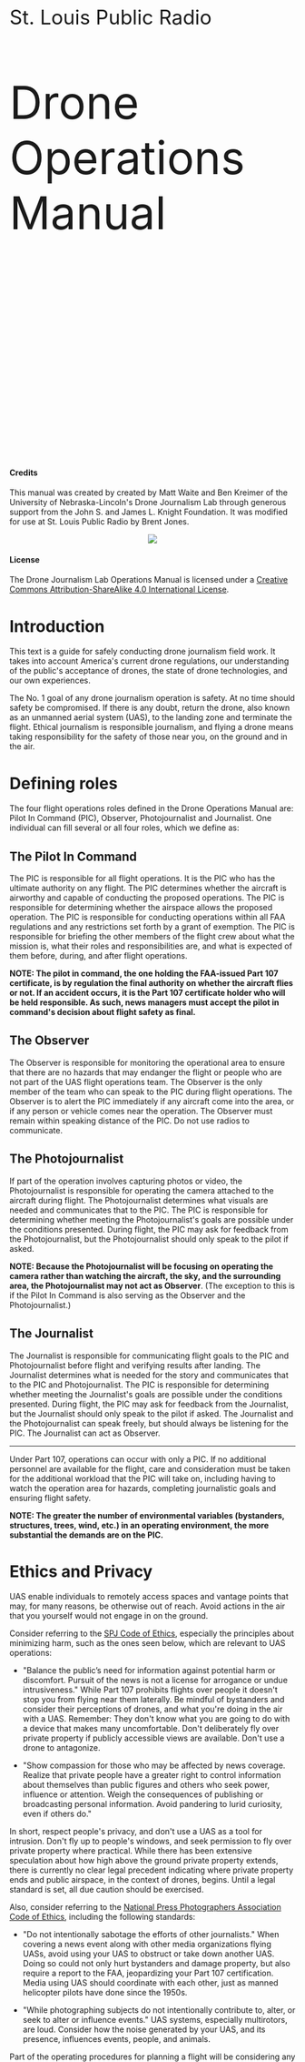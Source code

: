 <div style="padding-top:300px"></div>
<p style="font-size:35px">St. Louis Public Radio</p>
<p style="font-size:80px">Drone Operations Manual</p>
<div style="page-break-after: always;"></div>
<div style="padding-top:300px"></div>

#### Credits

This manual was created by created by Matt Waite and Ben Kreimer of the University of Nebraska-Lincoln's Drone Journalism Lab through generous support from the John S. and James L. Knight Foundation. It was modified for use at St. Louis Public Radio by Brent Jones.

<center><img src="knight-logo-small.jpg"></center>

#### License

The Drone Journalism Lab Operations Manual is licensed under a [Creative Commons Attribution-ShareAlike 4.0 International License](http://creativecommons.org/licenses/by-sa/4.0/).

<div style="page-break-after: always;"></div>

# Introduction

This text is a guide for safely conducting drone journalism field work. It takes into account America's current drone regulations, our understanding of the public's acceptance of drones, the state of drone technologies, and our own experiences.

The No. 1 goal of any drone journalism operation is safety. At no time should safety be compromised. If there is any doubt, return the drone, also known as an unmanned aerial system (UAS), to the landing zone and terminate the flight. Ethical journalism is responsible journalism, and flying a drone means taking responsibility for the safety of those near you, on the ground and in the air.

# Defining roles

The four flight operations roles defined in the Drone Operations Manual are: Pilot In Command (PIC), Observer, Photojournalist and Journalist. One individual can fill several or all four roles, which we define as:

## The Pilot In Command

The PIC is responsible for all flight operations. It is the PIC who has the ultimate authority on any flight. The PIC determines whether the aircraft is airworthy and capable of conducting the proposed operations. The PIC is responsible for determining whether the airspace allows the proposed operation. The PIC is responsible for conducting operations within all FAA regulations and any restrictions set forth by a grant of exemption. The PIC is responsible for briefing the other members of the flight crew about what the mission is, what their roles and responsibilities are, and what is expected of them before, during, and after flight operations. 

**NOTE: The pilot in command, the one holding the FAA-issued Part 107 certificate, is by regulation the final authority on whether the aircraft flies or not. If an accident occurs, it is the Part 107 certificate holder who will be held responsible. As such, news managers must accept the pilot in command's decision about flight safety as final.**

## The Observer

The Observer is responsible for monitoring the operational area to ensure that there are no hazards that may endanger the flight or people who are not part of the UAS flight operations team. The Observer is the only member of the team who can speak to the PIC during flight operations. The Observer is to alert the PIC immediately if any aircraft come into the area, or if any person or vehicle comes near the operation. The Observer must remain within speaking distance of the PIC. Do not use radios to communicate.

## The Photojournalist

If part of the operation involves capturing photos or video, the Photojournalist is responsible for operating the camera attached to the aircraft during flight. The Photojournalist determines what visuals are needed and communicates that to the PIC. The PIC is responsible for determining whether meeting the Photojournalist's goals are possible under the conditions presented. During flight, the PIC may ask for feedback from the Photojournalist, but the Photojournalist should only speak to the pilot if asked. 

**NOTE: Because the Photojournalist will be focusing on operating the camera rather than watching the aircraft, the sky, and the surrounding area, the Photojournalist may not act as Observer**. (The exception to this is if the Pilot In Command is also serving as the Observer and the Photojournalist.)

## The Journalist

The Journalist is responsible for communicating flight goals to the PIC and Photojournalist before flight and verifying results after landing. The Journalist determines what is needed for the story and communicates that to the PIC and Photojournalist. The PIC is responsible for determining whether meeting the Journalist's goals are possible under the conditions presented.  During flight, the PIC may ask for feedback from the Journalist, but the Journalist should only speak to the pilot if asked. The Journalist and the Photojournalist can speak freely, but should always be listening for the PIC. The Journalist can act as Observer.

---

Under Part 107, operations can occur with only a PIC. If no additional personnel are available for the flight, care and consideration must be taken for the additional workload that the PIC will take on, including having to watch the operation area for hazards, completing journalistic goals and ensuring flight safety. 

**NOTE: The greater the number of environmental variables (bystanders, structures, trees, wind, etc.) in an operating environment, the more substantial the demands are on the PIC.**

# Ethics and Privacy

UAS enable individuals to remotely access spaces and vantage points that may, for many reasons, be otherwise out of reach. Avoid actions in the air that you yourself would not engage in on the ground. 

Consider referring to the [SPJ Code of Ethics](http://www.spj.org/ethicscode.asp), especially the principles about minimizing harm, such as the ones seen below, which are relevant to UAS operations: 

* "Balance the public’s need for information against potential harm or discomfort. Pursuit of the news is not a license for arrogance or undue intrusiveness." While Part 107 prohibits flights over people it doesn't stop you from flying near them laterally. Be mindful of bystanders and consider their perceptions of drones, and what you're doing in the air with a UAS. Remember: They don't know what you are going to do with a device that makes many uncomfortable. Don't deliberately fly over private property if publicly accessible views are available. Don't use a drone to antagonize.

* "Show compassion for those who may be affected by news coverage. Realize that private people have a greater right to control information about themselves than public figures and others who seek power, influence or attention. Weigh the consequences of publishing or broadcasting personal information. Avoid pandering to lurid curiosity, even if others do." 

In short, respect people's privacy, and don't use a UAS as a tool for intrusion. Don't fly up to people's windows, and seek permission to fly over private property where practical. While there has been extensive speculation about how high above the ground private property extends, there is currently no clear legal precedent indicating where private property ends and public airspace, in the context of drones, begins. Until a legal standard is set, all due caution should be exercised.

Also, consider referring to the [National Press Photographers Association Code of Ethics](https://nppa.org/code_of_ethics), including the following standards:

* "Do not intentionally sabotage the efforts of other journalists." When covering a news event along with other media organizations flying UASs, avoid using your UAS to obstruct or take down another UAS. Doing so could not only hurt bystanders and damage property, but also require a report to the FAA, jeopardizing your Part 107 certification. Media using UAS should coordinate with each other, just as manned helicopter pilots have done since the 1950s. 

* "While photographing subjects do not intentionally contribute to, alter, or seek to alter or influence events." UAS systems, especially multirotors, are loud. Consider how the noise generated by your UAS, and its presence, influences events, people, and animals.

Part of the operating procedures for planning a flight will be considering any privacy and ethical concerns that may arise during a mission and how to mitigate them. All people involved in a mission have a responsibility to consider, discuss, and mitigate these issues.

<div style="page-break-after: always;"></div>

## Training

Training is an important part of maintaining safe operating procedures. It is the responsibility of the Pilot in Command to conduct drone journalism work safely, and so it is the PIC's responsibility to ensure all members of the flight crew are adequately trained. The PIC should take into account the training and experience levels of the crew, as well as the PIC's own level of training and experience when planning and executing a mission.

Regardless of training and experience, all members of the flight crew must be briefed by the PIC before each flight both to reiterate the general responsibilities of each member as well as to cover flight-specific information.

### Operators

A Part 107-licensed pilot-in-command must be present for all flights, and, if not operating the controls, able to immediately take over the controls. Per Part 107, non-licensed operators are permitted as long as the PIC is able to take over the controls immediately.

Anyone operating the controls should be trained by the PIC or be able to show they have been trained elsewhere.

The PIC's decision about who may operate the UAS is final.

### Observers

Observers should be trained by a PIC prior to serving as an Observer on a story.

### Photojournalists

If a UAS has dual-operator capability, the Photojournalist operating the camera should be trained on it prior to serving as the Photojournalist on a story.

<div style="page-break-after: always;"></div>

## General Operating Procedures

A professional UAS operation is one that involves careful planning and forethought. Before embarking on using drones to do journalism, pilots and organizations should take several steps. First and foremost, the pilot should practice with the drone to be used. Your first flight with the drone should not be for a story. Familiarization with the platform is essential. News organizations wanting to use drones should speak with local police and fire departments well before news breaks, alerting them of future news-gathering using drones.

The general operating procedures for drone flights are divided into sections: 

* Story Planning — What is the story and why are we using the drone to cover it?
* Flight Planning — What conditions might we encounter during the flight?
* Pre-trip — Is all equipment prepared for the flight? All crew properly briefed?
* Pre-flight — Is the location as expected? Is the equipment operating properly?
* Flight
* Post-flight — Did the equipment perform as expected?
* Post-trip — Was the mission completed as expected? Does any equipment need to be checked, repaired or replaced? Complete logs.
* Post-Story — Was the story as expected? Did the use of the UAS serve its intended purpose? Was it worth the investment?

The general requirements in each are encapsulated in checklists designed to help ensure each step is accomplished.

Aside from "Flight", each section has a sheet that must be filled out and kept in the UAS Logbook.

The sections, and the reasoning behind them, are described here:

### Story Planning

Before bringing a UAS into an environment, operational personnel should define the goals of the UAS flight before doing more specific mission planning.

First, the basics: Date and time to fly, and whether those are flexible; the location; and the end product being sought through the use of the drone (photos, video, other).

Then, consider:

* What's the story we're aiming to cover?
* What purpose is the drone serving in your story?
* What context is the drone adding to your story?
* Be specific. What shots do you need? 
* How much drone video or photography do you need to tell the story?
* What privacy issues can you anticipate and what steps have you taken to mitigate them?
* What ethical issues can you anticipate and what steps have you taken to mitigate them?

### Flight Planning

Prior to embarking on any drone operation, the pilot in command must gather information about the proposed flight area to ensure safe operations that comply with Federal Aviation Regulations. 

#### Location

Questions the PIC must answer about the location are:

* What is the exact location?
* What's the altitude of the location? How might it affect your UAS and payload during flight?
* Have you reviewed aviation aviation charts of the location and surroundings?
* What airspace is it in? 
* Are there any airspace/TFR/NOTAM restrictions in place or anticipated?
* Do you need permission from air traffic control (ATC) or an FAA waiver?
* Have you pulled publicly available aerial images of the area or conducted a site survey?
* Are you flying on or over private property? Do you have permission of the landowner to operate there?
* What is there? Are there hazards to aviation?   
* How many people can you expect around the area?
* What is your plan to prevent flight over people?
* What will the weather be? Have you consulted an aviation weather forecast? Or if the trip is immediate, have you consulted local weather sources, such as an aviation weather report (METAR), or obtained a flight briefing from Flight Services?
* Are your weather parameters within Part 107 minimums? 
* Are wind levels below the operational maximums set by the manufacturer or by your own operational guidelines?
* Have you factored in the effects of temperature on the batteries? 

### Pre-Trip Checklist

Immediately before leaving, the PIC should complete the pre-trip checklist. This includes basic information, a drone check, info check, packing list and briefing.

#### Basic information

* Who is serving on the flight crew for this mission?
* When do you need to be at the location?
* How much travel time is involved?

#### Drone check

Before leaving for the operations area, the PIC should conduct a pre-trip inspection of the UAS and other equipment. A pre-trip inspection includes charging batteries, checking various mounting hardware, and checking the camera and storage media to ensure it is sufficient for the task. 

* Are batteries charged (drone, controllers, iPads, aviation radio)?
* Inspect drone and correct any issues found
* Ensure memory card is emptied

#### Information check

The PIC must review up-to-date important information before each flight.

* Check airspace map
* Check NOTAMs
* Check TFRs
* Check weather

#### Packing list

The PIC must ensure all equipment is properly packed for transport to the location.

#### Briefing

The PIC is responsible for briefing all operations personnel on each phase of flight. The PIC will designate the observer, the photojournalist and the journalist, will explain their roles and what will happen during flight. 

A PIC briefing should cover, at a minimum:

* Who is fulfilling each role in flight operations
* The expectations of each member of the flight crew
* A general description of the operations area.
* The expected weather at the location
* Any known hazards, including winds, obstacles, known high traffic areas, any nearby airports or expected air traffic
* The specific mission goals, including expected shots, angles or subjects
* Any known privacy or ethical issues and mitigation steps
* Pre-flight rules
* Flight rules
* Post-flight rules

### Pre-Flight

Pre-flight operations are done immediately before any flight work is to occur. The pre-flight checklist repeats some of the pre-trip checklist, such as inspecting the aircraft and some of the control surfaces. Pre-trip and pre-flight inspections help ensure airworthiness and will serve as an early warning for both maintenance issues and for mechanical issues that could substantially affect or cancel flight operations.

The general rules of pre-flight are:

* The PIC touches the UAS. The PIC is responsible for the aircraft and all around them. Thus, the PIC will conduct the pre-flight inspection, connect the batteries, etc.
* When on site, operations personnel must delineate a takeoff and landing area of at least 10 feet x 10 feet and ensure it is free of debris.
* When on site, if non-operations people are around, operations personnel may be required to secure an area to be kept free of people so the UAS can operate without flying over people. That place may be the takeoff and landing zone. That space, to remain free of people, should be as large as the PIC thinks is practical. 
* Weather can be very localized. When you arrive, you should check your location weather against the weather report you got from a flight briefing or automated observation service. Cloud ceilings will be most difficult to estimate on site, so be reasonable. If the clouds look low, stay low. Don't fly if fog is present.
* Wind conditions also vary by location. An anemometer is a valuable tool for measuring wind on site, informing the PIC if wind speeds are within operational limits and how they may affect flight operations. 
* Turn off WiFi connectivity on any UAS mounted devices, such as cameras. Active WiFi devices on the UAS can interfere with critical RC and video transmissions. Because most non-military UAS systems use 2.4GHz for either RC or video transmission, only enable WiFi if you are certain there will be no interference with your UAS hardware.
* Before takeoff, make sure your compass is not receiving interference from nearby metal objects, and that you have enough GPS satellite connections.
* After power up and takeoff, perform final control and telemetry checks at low hover before beginning mission.

### Flight

The flight checklist isn't really a checklist. It's a Do Constantly list. It's listed as a reminder. UAS operators must:

* Be constantly scanning for airborne traffic or obstacles. The observer must report them immediately.
* Be constantly scanning for people on the ground in the flight area. The observer must report them immediately.
* Be constantly checking battery levels and returning before reaching 25 percent of the remaining capacity. 
* Be constantly checking flight parameters like altitude to ensure they remain within restrictions and operational goals.

At battery changes, and at battery changes only, should the PIC, Observer, Photojournalist and Journalist discuss changes to the operational plan. While the UAS is in flight, the PIC needs to focus on flying, and the observer needs to focus on hazards.

### Post-Flight

The post-flight checklist is broken into three parts: Shutting down the drone, which is done by the PIC; inspecting the aircraft; and collecting information to enter into the logs. Logging is an important part of aviation safety and will serve as an important document in maintenance of your UAS.

### Post-Trip

The post-trip checklist is also broken into three parts.

#### Logging and equipment checklist

Logging flight and battery information is essential to spotting problems with the drone on the ground rather than having them happen in the air. This section also includes collecting data from the memory card and camera maintenance.

#### Equipment condition checklist

This section is a status check for all equipment used, to determine whether it's in good shape, may require extra attention, or needs repair or replacement.

#### Mission summary

This section serves as a short summary of the mission, with space to note any adverse conditions or incidents.

### Post-Story

This section serves as a check on the use of the drone:

* Did it serve its purpose?
* Was it worth the time/energy?
* Was the outcome appropriately promoted?
* How can we improve the process?

## Logging

UAS operations can be divided into three separate logs, largely transported over from manned aviation. They are a maintenance log, a battery log, and a flight log. 

### Maintenance Log

A maintenance log is a simple list of issues to be checked or fixed between flights. PICs should note any issue that should be checked, from an odd wobble, unusual sound, an unusually hot motor at landing, to a complete component failure. The log should include the date, UAS Make & Model, UAS Registration Number, the ID number of the battery used when the issue occurred, the issue, who reported it, the date repaired, who repaired it and notes.

### Battery Log

A battery log serves as a warning for when a battery is getting worn out and could fail. UAS batteries will degrade, providing progressively less flight time. Fully charged batteries that go unused and are not discharged for over a week can also lead to damaged battery cells. A battery log will highlight failing batteries, and give the PIC a guide as to how much time a battery will give in flight. A battery log should note the date, UAS make and model, UAS registration number, the number of past charges, the percentage of battery power remaining at shutdown, total flight time, battery depletion rate, any signs of puffing (an indicator that the battery is damaged), and usage conditions. For example, if you loaded a DJI Inspire with a 360 video camera rig containing six GoPros cameras, and flew it on a 100°F day, you would make note of those operating conditions.

### Flight Log

A flight log will highlight the important events that occur from the time a UAS takes off to the time it has landed and been powered down by the PIC. Each UAS will have its own log. It should note the date, the battery used during flight, and the total flight time. Each entry should also have space for important and relevant notes about the flight, which may include a mission overview, flying conditions, distance flown, take-off and landing locations, a hard landing, etc.

<div style="page-break-after: always;"></div>

## Normal Operating Checklists

What follows are the normal operating checklists to be completed for each flight.

<div style="page-break-after: always;"></div>

#### Pre-Trip Checklist 

#### Date: ______________________

Item                     | Action                             | Status |  
------------------------ | ---------------------------------- | ------ |  
Batteries                | Charge                             |        |  
Controller Batteries     | Charge                             |        |  
Propeller nuts           | Check and tighten                  |        |  
Landing strut screws     | Check and tighten                  |        |  
Motor mount screws       | Check and tighten                  |        |  
Gimbal wiring            | Check and tighten                  |        |  
Gimbal mount             | Check and tighten                  |        |  
Gimbal camera harness    | Check and tighten                  |        |  
Compass wiring           | Check and reseat                   |        |  
Airframe check           | Inspect for damage                 |        |  
Registration markings    | Check for display                  |        |  
Camera battery           | Charge                             |        |  
Camera memory card       | Check and empty                    |        |  
Mission planning meeting | Record goals of the flight         |        |  
Airspace check           | Consult airspace map, NOTAMs, TFRs |        |  
Airport check            | Contact ATC, if needed             |        |  

<div style="page-break-after: always;"></div>

#### Pre-Flight Checklist 

#### Date: ______________________

Item                    | Action                                                                     | Status |  
----------------------- | -------------------------------------------------------------------------- | ------ |  
Weather                 | Check location conditions against weather reports                          |        |  
Wind conditions         | Measure at location, check operation maximums                              |        |  
Flight area             | Visually inspect for hazards, note, and report                             |        |  
Takeoff/landing area    | Delineate and clear of debris                                              |        |  
Operations area         | Delineate > 15 feet from takeoff area                                      |        |  
Flight area             | If needed, secure flight area to be kept free from people to ensure safety |        |  
Pre-flight meeting      | Review goals                                                               |        |  
WiFi                    | Turn off WiFi connectivity on any UAS mounted device, including cameras    |        |  
Airworthiness check     | Visually inspect aircraft                                                  |        |  
Airworthiness check     | Visually inspect control surfaces and linkages                             |        |  
Airworthiness check     | Inspect props for balance, damage                                          |        |  
Airworthiness check     | Check camera/gimbal security                                               |        |  
Airworthiness check     | Verify controller batteries                                                |        |  
Airworthiness check     | Verify controller is on                                                    |        |  
Airworthiness check     | Verify UAS battery                                                         |        |  
Airworthiness check     | Verify UAS battery is on                                                   |        |  
Airworthiness check     | Verify display panel working properly                                      |        |  
Airworthiness check     | Calibrate compass, if necessary                                            |        |  
Airworthiness check     | Check navigation and telemetry connection                                  |        |  
Non-PIC personnel       | Leave takeoff area, if present                                             |        |  
PIC                     | Leave takeoff area before launch                                           |        |  
Video monitor           | Check wireless connection                                                  |        |  
All clear check         | Check takeoff area, airspace, flight area                                  |        |  
Power up                | Unlock motors, increase throttle                                           |        |  
Final pre-mission check | At low hover, check telemetry status                                       |        |  
Final pre-mission check | At low hover, check prop balance and controls                              |        |  

<div style="page-break-after: always;"></div>

#### Flight Checklist 

#### Date: ______________________

Item                   | Action                                          | Status |  
---------------------- | ----------------------------------------------- | ------ |  
Airborne hazard check  | Observer reports immediately (Over-communicate) |        |  
Ground hazard check    | Observer reports immediately                    |        |  
Battery check          | PIC monitors battery levels frequently          |        |  
Flight parameter check | PIC evaluates altitude                          |        |  
Low battery alert      | Return to landing area                          |        |  
Battery change         | Pilot in command changes the battery            |        |  
Battery change meeting | Evaluate mission goals                          |        |  

<div style="page-break-after: always;"></div>

#### Post-Flight Checklist

#### Date: ______________________

Item            | Action                                | Status |  
--------------- | ------------------------------------- | ------ |  
Battery removal | Pilot in command removes the battery  |        |  
Controller      | Turn off after battery removal        |        |  
Motor check     | Touch motors to check for overheating |        |  
Camera          | Turn off if required                  |        |  
Memory card     | Remove from camera                    |        |  
Propellers      | Visual inspection, log changes        |        |  
Landing struts  | Visual inspection, log changes        |        |  
Gimbal          | Visual inspection, log changes        |        |  
Housing         | Return UAS to case after inspection   |        |  
Flight log      | Update flight log                     |        |  

<div style="page-break-after: always;"></div>

## Emergency Procedures

#### Lost Link/Mission Procedures

**General Operational Guidelines**: The RC link is for the PIC to directly control the aircraft. If the PIC enables the UAS to operate autonomously and automated flight functionality is lost, the drone will revert to RC control and the PIC will take over flight, return it to the landing zone and land. If the UAS starts showing any sign of not following the automated flight path, and the manual override doesn't happen automatically, the PIC should take the steps necessary for manual control. Check your UAS manual for how to manually override autonomous operation. If the RC link is lost, many commercial based UAS systems are configured with an automatic return to home procedure built-in to the UAS flight controller to prevent drift outside of the operation area. 

**Lost Autonomous Flight Procedure Checklist**

Actor|Action
----|------
PIC|Verifies automated flight has stopped
PIC|Verbally notifies Observer
PIC|PIC assumes control via RC, if possible
Observer|Observer notifies other operations personnel
PIC|Returns UAS to pre-determined landing area as safely practical
PIC|Land UAS

<div style="page-break-after: always;"></div>

**Lost RC Control Procedure Checklist**

Actor|Action
----|------
PIC|Verifies lost link
PIC|Verbally notifies Observer
Observer|Verbally notifies other operations personnel
PIC|Turns off RC controller
PIC|Turns RC controller on
PIC|If positive control returns, PIC lands immediately
PIC|If positive control does not return, PIC alerts Observer
PIC|Verifies that Return to Home function has engaged
PIC/Observer|Verifies that landing area is clear, clear if necessary
PIC|Upon UAS landing PIC turns off battery immediately 

<div style="page-break-after: always;"></div>

#### Emergency Assumption of Control

During any automated flight, if there is any concern that the UAS is not flying the planned mission or that control characteristics are abnormal, the PIC will take manual control of the UAS with RC control, return it to the landing zone if possible, and land it. There may be minor problems that do not require emergency assumption of control. In these cases, the GCS communication can direct the UAS to land or the PIC can manually land the UAS.

**Emergency Assumption of Control Checklist**

Actor|Action
----|------
PIC|Verifies abnormal operation
PIC|Verbally notifies Observer
Observer|Verbally notifies other operations personnel
PIC|Assumes control of UAS using RC
PIC|If necessary, begin emergency landing at a safe location
PIC|If practical, return UAS to pre-determined landing zone, execute landing

<div style="page-break-after: always;"></div>

#### Loss of Sight

Regulations require that the UAS remain within Visual Line of Sight(VLOS) at all times. If, that VLOS is broken, the PIC should return to VLOS immediately if possible. If PIC cannot return UAS to VLOS, using the GCS, the PIC should execute a preprogrammed flight path to return to the landing zone.

**Loss of Sight Checklist**

Actor|Action
----|------
PIC|Notifies Observer of broken VLOS
Observer|Reports if UAS is within Observer's VLOS
Observer|If UAS is out of VLOS, alert PIC to begin Loss of Sight procedures
PIC|If possible, reverse course to return to VLOS as soon as safe
PIC|If course reversal is not possible, execute return to home procedure via RC Control or GCS
PIC|Report when UAS is in VLOS
Observer|Report when UAS is in VLOS
PIC|Post flight, record conditions that led to loss of VLOS

<div style="page-break-after: always;"></div>

#### Other In-Flight Emergencies

In most emergency situations, the general protocol is to land as soon as is safely practical. In many emergency situations, landing at the pre-determined landing zone will not be possible. The goal is a controlled, safe landing.

**Loss of Power/Motor**

Actor|Action
----|------
PIC|Attempt control the UAS to land in open, safe area
PIC|Alert operations personnel of emergency situation
Observer|Alert others to emergency situation
PIC|Post flight, record details of flight for report

**In-Flight Fire**

Actor|Action
----|------
PIC|Attempt control the UAS to land in open, safe area
PIC|Alert operations personnel of emergency situation
Observer|Alert others to emergency situation
PIC|Post flight, record details of flight for report

<div style="page-break-after: always;"></div>

## Glossary

AGL - Above Ground Level. 

GCS - Ground Control Station.

Journalist (as defined in this manual) - Responsible for communicating flight goals to the PIC before flight and verifying results after landing.

NOTAM - Notice to Airmen. A notice released by an aviation authority to alert PICs of potential hazards on a flight route, or at a location that could affect the safety of the flight.

Observer (as defined in this manual) - Responsible for monitoring the operational area to ensure that there are no hazards that may endanger the flight or people not part of the UAS flight operation team.

PIC - Pilot In Command. Responsible for all flight operations.

UAS - Unmanned Aerial System.

METAR - Aviation Weather Report.

VLOS - Visual line of sight. Part 107 requires PICs to fly their UAS within visual line of sight. Binoculars and other devices to extend vision are not allowed.
























